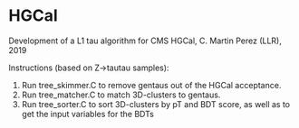 # HGCal
Development of a L1 tau algorithm for CMS HGCal, C. Martin Perez (LLR), 2019

Instructions (based on Z->tautau samples):
1. Run tree_skimmer.C to remove gentaus out of the HGCal acceptance.
2. Run tree_matcher.C to match 3D-clusters to gentaus.
3. Run tree_sorter.C to sort 3D-clusters by pT and BDT score, as well as to get the input variables for the BDTs
